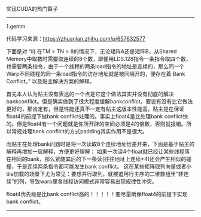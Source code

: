 实现CUDA的热门算子
_____________________________________________________
1.gemm

代码学习来源：https://zhuanlan.zhihu.com/p/657632577

下面是对
“ii) 在TM = TN = 8的情况下，无论矩阵A还是矩阵B，从Shared Memory中取数时需要取连续的8个数，即便用LDS.128指令一条指令取四个数，也需要两条指令，由于一个线程的两条load指令的地址是连续的，那么同一个Warp不同线程的同一条load指令的访存地址就是被间隔开的，便存在着 Bank Conflict。”
以及贴主解决方案的解释。

首先本人认为贴主没有表达的一个点是它这个做法其实并没有彻底的解决bankconflict。但是确实做到了很大程度缓解bankconflict。要说有没有比它做法更好的，那肯定有，但是性能还真不一定有贴主这版本性能高。贴主是在保证float4的前提下做bank conflict处理的。事实上float4是比处理bank conflict快的。但是float4有一个问题就是你所开辟的空间必须是4的倍数，否则就报错。所以常规处理bank conflict的方式padding其实作用不是很大。

而贴主在处理bank问题时是将一次读取8个连续地址给差开来，下面是基于贴主的解释再增加一层解释，方便更好理解：
如果一次读4个float就已经让某些线程落在相同的bank，那么紧随其后的下一条读(往往地址上连续+4)还会产生相似的碰撞，于是连续两条指令都可能发生bank conflict。
这在某些矩阵取列向量或者小tile加载的场景下尤为常见：要想并行取列，就被迫用行主序的二维数组里“非连续”的列，导致warp里各线程访问模式非常容易出现规律性冲突。

float4优先级是比bank conflict高的！！！！！要尽量确保float4的前提下实现bank conflict。

_____________________________________________________






